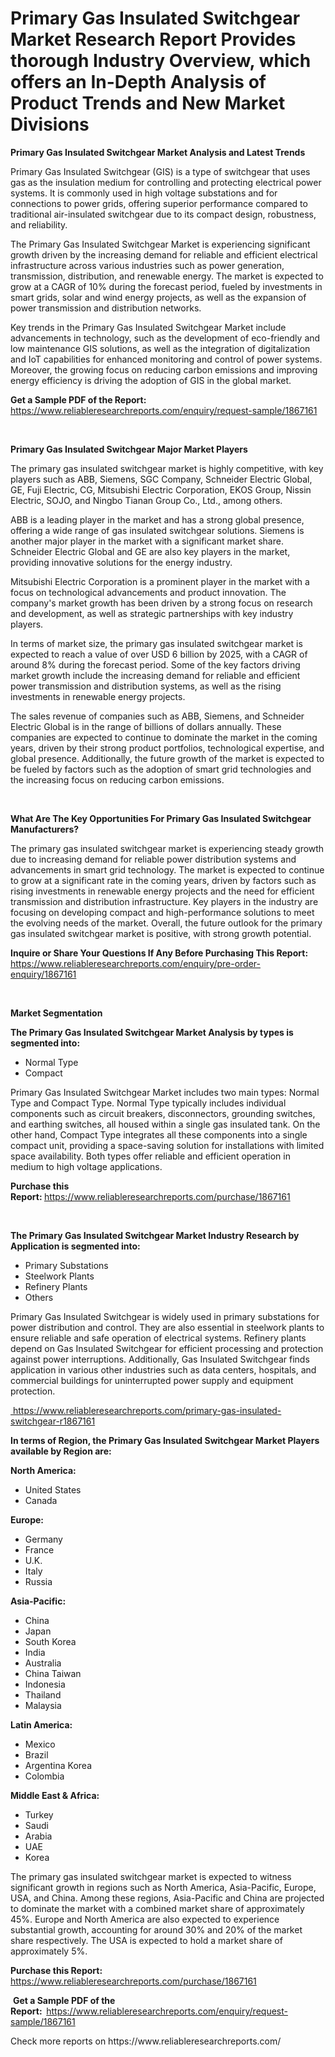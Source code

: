 <p><h1>Primary Gas Insulated Switchgear Market Research Report Provides thorough Industry Overview, which offers an In-Depth Analysis of Product Trends and New Market Divisions</h1></p><p><strong>Primary Gas Insulated Switchgear Market Analysis and Latest Trends</strong></p>
<p><p>Primary Gas Insulated Switchgear (GIS) is a type of switchgear that uses gas as the insulation medium for controlling and protecting electrical power systems. It is commonly used in high voltage substations and for connections to power grids, offering superior performance compared to traditional air-insulated switchgear due to its compact design, robustness, and reliability.</p><p>The Primary Gas Insulated Switchgear Market is experiencing significant growth driven by the increasing demand for reliable and efficient electrical infrastructure across various industries such as power generation, transmission, distribution, and renewable energy. The market is expected to grow at a CAGR of 10% during the forecast period, fueled by investments in smart grids, solar and wind energy projects, as well as the expansion of power transmission and distribution networks.</p><p>Key trends in the Primary Gas Insulated Switchgear Market include advancements in technology, such as the development of eco-friendly and low maintenance GIS solutions, as well as the integration of digitalization and IoT capabilities for enhanced monitoring and control of power systems. Moreover, the growing focus on reducing carbon emissions and improving energy efficiency is driving the adoption of GIS in the global market.</p></p>
<p><strong>Get a Sample PDF of the Report:&nbsp;</strong> <a href="https://www.reliableresearchreports.com/enquiry/request-sample/1867161">https://www.reliableresearchreports.com/enquiry/request-sample/1867161</a></p>
<p>&nbsp;</p>
<p><strong>Primary Gas Insulated Switchgear Major Market Players</strong></p>
<p><p>The primary gas insulated switchgear market is highly competitive, with key players such as ABB, Siemens, SGC Company, Schneider Electric Global, GE, Fuji Electric, CG, Mitsubishi Electric Corporation, EKOS Group, Nissin Electric, SOJO, and Ningbo Tianan Group Co., Ltd., among others.</p><p>ABB is a leading player in the market and has a strong global presence, offering a wide range of gas insulated switchgear solutions. Siemens is another major player in the market with a significant market share. Schneider Electric Global and GE are also key players in the market, providing innovative solutions for the energy industry.</p><p>Mitsubishi Electric Corporation is a prominent player in the market with a focus on technological advancements and product innovation. The company's market growth has been driven by a strong focus on research and development, as well as strategic partnerships with key industry players.</p><p>In terms of market size, the primary gas insulated switchgear market is expected to reach a value of over USD 6 billion by 2025, with a CAGR of around 8% during the forecast period. Some of the key factors driving market growth include the increasing demand for reliable and efficient power transmission and distribution systems, as well as the rising investments in renewable energy projects.</p><p>The sales revenue of companies such as ABB, Siemens, and Schneider Electric Global is in the range of billions of dollars annually. These companies are expected to continue to dominate the market in the coming years, driven by their strong product portfolios, technological expertise, and global presence. Additionally, the future growth of the market is expected to be fueled by factors such as the adoption of smart grid technologies and the increasing focus on reducing carbon emissions.</p></p>
<p>&nbsp;</p>
<p><strong>What Are The Key Opportunities For Primary Gas Insulated Switchgear Manufacturers?</strong></p>
<p><p>The primary gas insulated switchgear market is experiencing steady growth due to increasing demand for reliable power distribution systems and advancements in smart grid technology. The market is expected to continue to grow at a significant rate in the coming years, driven by factors such as rising investments in renewable energy projects and the need for efficient transmission and distribution infrastructure. Key players in the industry are focusing on developing compact and high-performance solutions to meet the evolving needs of the market. Overall, the future outlook for the primary gas insulated switchgear market is positive, with strong growth potential.</p></p>
<p><strong>Inquire or Share Your Questions If Any Before Purchasing This Report:</strong> <a href="https://www.reliableresearchreports.com/enquiry/pre-order-enquiry/1867161">https://www.reliableresearchreports.com/enquiry/pre-order-enquiry/1867161</a></p>
<p>&nbsp;</p>
<p><strong>Market Segmentation</strong></p>
<p><strong>The Primary Gas Insulated Switchgear Market Analysis by types is segmented into:</strong></p>
<p><ul><li>Normal Type</li><li>Compact</li></ul></p>
<p><p>Primary Gas Insulated Switchgear Market includes two main types: Normal Type and Compact Type. Normal Type typically includes individual components such as circuit breakers, disconnectors, grounding switches, and earthing switches, all housed within a single gas insulated tank. On the other hand, Compact Type integrates all these components into a single compact unit, providing a space-saving solution for installations with limited space availability. Both types offer reliable and efficient operation in medium to high voltage applications.</p></p>
<p><strong>Purchase this Report:&nbsp;</strong><a href="https://www.reliableresearchreports.com/purchase/1867161">https://www.reliableresearchreports.com/purchase/1867161</a></p>
<p>&nbsp;</p>
<p><strong>The Primary Gas Insulated Switchgear Market Industry Research by Application is segmented into:</strong></p>
<p><ul><li>Primary Substations</li><li>Steelwork Plants</li><li>Refinery Plants</li><li>Others</li></ul></p>
<p><p>Primary Gas Insulated Switchgear is widely used in primary substations for power distribution and control. They are also essential in steelwork plants to ensure reliable and safe operation of electrical systems. Refinery plants depend on Gas Insulated Switchgear for efficient processing and protection against power interruptions. Additionally, Gas Insulated Switchgear finds application in various other industries such as data centers, hospitals, and commercial buildings for uninterrupted power supply and equipment protection.</p></p>
<p><a href="https://www.reliableresearchreports.com/primary-gas-insulated-switchgear-r1867161">&nbsp;https://www.reliableresearchreports.com/primary-gas-insulated-switchgear-r1867161</a></p>
<p><strong>In terms of Region, the Primary Gas Insulated Switchgear Market Players available by Region are:</strong></p>
<p>
    <p> <strong> North America: </strong>
        <ul>
            <li>United States</li>
            <li>Canada</li>
        </ul>
        </p> 
    <p> <strong> Europe: </strong>
        <ul>
            <li>Germany</li>
            <li>France</li>
            <li>U.K.</li>
            <li>Italy</li>
            <li>Russia</li>
        </ul>
        </p> 
    <p> <strong> Asia-Pacific: </strong>
        <ul>
            <li>China</li>
            <li>Japan</li>
            <li>South Korea</li>
            <li>India</li>
            <li>Australia</li>
            <li>China Taiwan</li>
            <li>Indonesia</li>
            <li>Thailand</li>
            <li>Malaysia</li>
        </ul>
        </p> 
    <p> <strong> Latin America: </strong>
        <ul>
            <li>Mexico</li>
            <li>Brazil</li>
            <li>Argentina Korea</li>
            <li>Colombia</li>
        </ul>
        </p> 
    <p> <strong> Middle East & Africa: </strong>
        <ul>
            <li>Turkey</li>
            <li>Saudi</li>
            <li>Arabia</li>
            <li>UAE</li>
            <li>Korea</li>
        </ul>
    </p>
    </p>
<p><p>The primary gas insulated switchgear market is expected to witness significant growth in regions such as North America, Asia-Pacific, Europe, USA, and China. Among these regions, Asia-Pacific and China are projected to dominate the market with a combined market share of approximately 45%. Europe and North America are also expected to experience substantial growth, accounting for around 30% and 20% of the market share respectively. The USA is expected to hold a market share of approximately 5%.</p></p>
<p><strong>Purchase this Report: </strong><a href="https://www.reliableresearchreports.com/purchase/1867161">https://www.reliableresearchreports.com/purchase/1867161</a></p>
<p>&nbsp;<strong>Get a Sample PDF of the Report:&nbsp;&nbsp;</strong><a href="https://www.reliableresearchreports.com/enquiry/request-sample/1867161">https://www.reliableresearchreports.com/enquiry/request-sample/1867161</a></p>
<p><strong></strong></p>
<p>Check more reports on https://www.reliableresearchreports.com/</p>